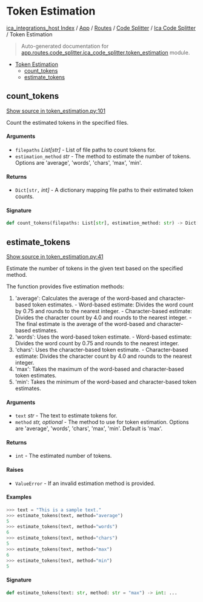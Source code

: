 # Token Estimation

[ica_integrations_host Index](../../../../README.md#ica_integrations_host-index) / [App](../../../index.md#app) / [Routes](../../index.md#routes) / [Code Splitter](../index.md#code-splitter) / [Ica Code Splitter](./index.md#ica-code-splitter) / Token Estimation

> Auto-generated documentation for [app.routes.code_splitter.ica_code_splitter.token_estimation](https://github.ibm.com/destiny/ica_integrations_host/blob/main/app/routes/code_splitter/ica_code_splitter/token_estimation.py) module.

- [Token Estimation](#token-estimation)
  - [count_tokens](#count_tokens)
  - [estimate_tokens](#estimate_tokens)

## count_tokens

[Show source in token_estimation.py:101](https://github.ibm.com/destiny/ica_integrations_host/blob/main/app/routes/code_splitter/ica_code_splitter/token_estimation.py#L101)

Count the estimated tokens in the specified files.

#### Arguments

- `filepaths` *List[str]* - List of file paths to count tokens for.
- `estimation_method` *str* - The method to estimate the number of tokens. Options are 'average', 'words', 'chars', 'max', 'min'.

#### Returns

- `Dict[str,` *int]* - A dictionary mapping file paths to their estimated token counts.

#### Signature

```python
def count_tokens(filepaths: List[str], estimation_method: str) -> Dict[str, int]: ...
```



## estimate_tokens

[Show source in token_estimation.py:41](https://github.ibm.com/destiny/ica_integrations_host/blob/main/app/routes/code_splitter/ica_code_splitter/token_estimation.py#L41)

Estimate the number of tokens in the given text based on the specified method.

The function provides five estimation methods:
1. 'average': Calculates the average of the word-based and character-based token estimates.
              - Word-based estimate: Divides the word count by 0.75 and rounds to the nearest integer.
              - Character-based estimate: Divides the character count by 4.0 and rounds to the nearest integer.
              - The final estimate is the average of the word-based and character-based estimates.
2. 'words': Uses the word-based token estimate.
            - Word-based estimate: Divides the word count by 0.75 and rounds to the nearest integer.
3. 'chars': Uses the character-based token estimate.
            - Character-based estimate: Divides the character count by 4.0 and rounds to the nearest integer.
4. 'max': Takes the maximum of the word-based and character-based token estimates.
5. 'min': Takes the minimum of the word-based and character-based token estimates.

#### Arguments

- `text` *str* - The text to estimate tokens for.
- `method` *str, optional* - The method to use for token estimation. Options are 'average', 'words', 'chars', 'max', 'min'. Default is 'max'.

#### Returns

- `int` - The estimated number of tokens.

#### Raises

- `ValueError` - If an invalid estimation method is provided.

#### Examples

```python
>>> text = "This is a sample text."
>>> estimate_tokens(text, method="average")
5
>>> estimate_tokens(text, method="words")
6
>>> estimate_tokens(text, method="chars")
5
>>> estimate_tokens(text, method="max")
6
>>> estimate_tokens(text, method="min")
5
```

#### Signature

```python
def estimate_tokens(text: str, method: str = "max") -> int: ...
```

